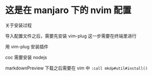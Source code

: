 # 这是在 manjaro 下的 nvim 配置

关于安装过程

导入配置文件之后，需要先安装 vim-plug 这一步需要在终端里进行

用 vim-plug 安装插件

coc 需要安装 nodejs

markdownPreview 下载之后需要在 vim 中
`:call mkdp#util#install()`
